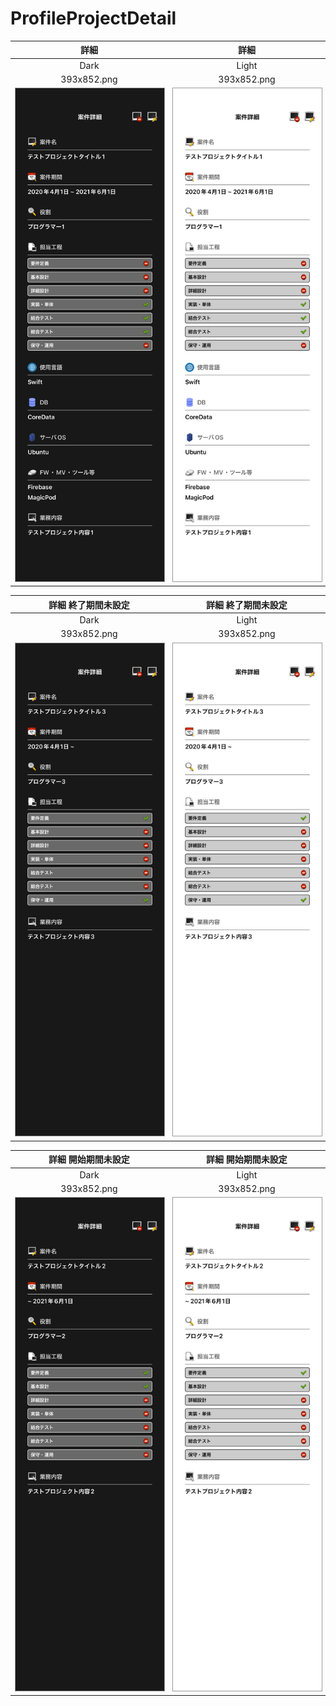# ProfileProjectDetail

|詳細|詳細|
|:---:|:---:|
|Dark|Light|
|393x852.png|393x852.png|
|<img src='../ReferenceImages_64/ProfileProjectDetail/testProjectDetailViewController_詳細_Dark_393x852.png' width='250' style='border: 1px solid #999' />|<img src='../ReferenceImages_64/ProfileProjectDetail/testProjectDetailViewController_詳細_Light_393x852.png' width='250' style='border: 1px solid #999' />|

|詳細 終了期間未設定|詳細 終了期間未設定|
|:---:|:---:|
|Dark|Light|
|393x852.png|393x852.png|
|<img src='../ReferenceImages_64/ProfileProjectDetail/testProjectDetailViewController_詳細_終了期間未設定_Dark_393x852.png' width='250' style='border: 1px solid #999' />|<img src='../ReferenceImages_64/ProfileProjectDetail/testProjectDetailViewController_詳細_終了期間未設定_Light_393x852.png' width='250' style='border: 1px solid #999' />|

|詳細 開始期間未設定|詳細 開始期間未設定|
|:---:|:---:|
|Dark|Light|
|393x852.png|393x852.png|
|<img src='../ReferenceImages_64/ProfileProjectDetail/testProjectDetailViewController_詳細_開始期間未設定_Dark_393x852.png' width='250' style='border: 1px solid #999' />|<img src='../ReferenceImages_64/ProfileProjectDetail/testProjectDetailViewController_詳細_開始期間未設定_Light_393x852.png' width='250' style='border: 1px solid #999' />|


